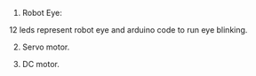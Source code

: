1. Robot Eye:

12 leds represent robot eye and arduino code to run eye blinking.

2. Servo motor.

3. DC motor.
